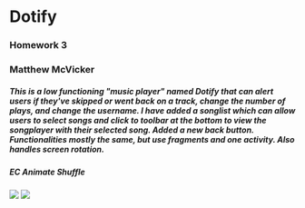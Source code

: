 # Dotify
### Homework 3
### Matthew McVicker

##### This is a low functioning "music player" named Dotify that can alert users if they've skipped or went back on a track, change the number of plays, and change the username. I have added a songlist which can allow users to select songs and click to toolbar at the bottom to view the songplayer with their selected song. Added a new back button. Functionalities mostly the same, but use fragments and one activity. Also handles screen rotation.

##### EC Animate Shuffle


<img src="./Capture4.PNG">
<img src="./Capture5.PNG">

